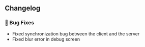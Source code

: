 ## Changelog
### 🐞 Bug Fixes
- Fixed synchronization bug between the client and the server
- Fixed blur error in debug screen 